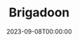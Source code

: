 ---
title: Brigadoon
date: 2023-09-08T00:00:00
opening_date: 1978-10-06
closing_date: 1978-10-21
layout: productions
playbill:
Theatre: Theatre Jacksonville
Venue: Little Theatre
cast:
- Tommy Albright: John Hein
- Jeff Douglas: Sam Frankhouser
- Archie Beaton: Bruce Reymond
- Harry Beaton: Charles Nowlin
- Angus MacGuffie: John Compton
- Andrew MacLaren: Thomas Henchy
- Sandy MacLeod: Jim Hayhurst
- Fiona MacLaren: Martha Carswell
- Jean MacLaren: Karen Peterson
- Meg Brockie: Valerie Hall
- Charlie Dalrymple: Stephen Fessler
- Maggie Anderson: Renee Ganong
- Mr. Lundie: Bill Harriman
- Stuart Dalrymple: Jim Shaw
- MacGregor: Collier Summers
- Bagpiper: Bernie Kaye
- Frank: Dick Kerekes
- Jane Ashton: Kandice McNett
- Townsfolk of Brigadoon:
  - Leonard Alterman
  - Nancy Blocksidge
  - Robin Brooke
  - Kathy Brown
  - Jan Carroll
  - Shirley Cooke
  - Debbie Hancock
  - Helen Harris
  - Vivian Hill
  - Marvina Lodge
  - Bill Merwin
  - Nancy Spivey
  - Barbara Stillson
  - Larry Weiler
  - Grier Wells
  - David Winne
  - Tina Wirthington
crew:
- Director: Robert Knowles
- Choreographer: Donna Freyberg
- Musical Director: Rosalind MacEnulty
- Scene Design: Norman Miller
- Stage Manager: Doug Thomas
- Lighting Design: Kelly Hart
- Lighting Technician: Amelia Senhausen
- Follow Spot: Niki Morrissett
- Properties:
  - Pam Jackson
  - Harriette Floyd
  - Sabina Meyer
  - Kandice McNett
- Head Grip: Tom Heffernan
- Set Construction:
  - David Drury
  - Marty Friedman
  - Ken Golden
  - Tom Heffernan
  - John Hein
  - Pam Jackson
  - Connie Land
  - Bebe Schroder
  - Doug Thomas
  - Dean Wickham
- Costumes:
  - Gert Berman
  - Nancy Kaye
- Publicity: Diane Somerville
- Box Office: Barbara Stillson
---